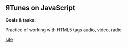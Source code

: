 ## ЯTunes on JavaScript

**Goals & tasks:**

Practice of working with HTML5 tags audio, video, radio


[site](http://git.lekua.in.ua/yatunes-on-js/)
